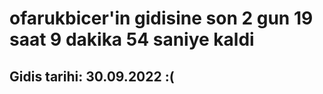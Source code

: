 # ofarukbicer'in gidisine son 2 gun 19 saat 9 dakika 54 saniye kaldi

## Gidis tarihi: 30.09.2022 :(